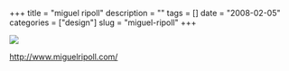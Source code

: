 +++
title = "miguel ripoll"
description = ""
tags = []
date = "2008-02-05"
categories = ["design"]
slug = "miguel-ripoll"
+++


 

  <div id="screens-thumbs" class="clearfix">
    <div class="txt-center" id="design-submission"><a href="http://www.miguelripoll.com/"><img id='bluga-thumbnail-981' class='bluga-thumbnail large' src='//konigi.com/media/bluga/
wt47f27ef70b69d_0.jpg'/></a></div>  
  </div>   
<p><a href="http://www.miguelripoll.com/">http://www.miguelripoll.com/</a></p>




